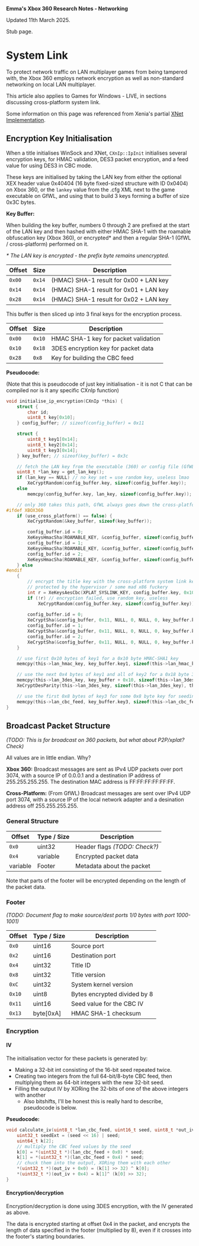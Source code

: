 **Emma's Xbox 360 Research Notes - Networking**

Updated 11th March 2025.

Stub page.

# System Link

To protect network traffic on LAN multiplayer games from being tampered with,
the Xbox 360 employs network encryption as well as non-standard networking on
local LAN multiplayer.

This article also applies to Games for Windows - LIVE, in sections discussing
cross-platform system link.

Some information on this page was referenced from Xenia's partial
[XNet Implementation](https://github.com/xenia-project/xenia/blob/systemlink/src/xenia/kernel/xnet.cc).

## Encryption Key Initialisation

When a title initialises WinSock and XNet, `CXnIp::IpInit` initialises several
encryption keys, for HMAC validation, DES3 packet encryption, and a feed value
for using DES3 in CBC mode.

These keys are initialised by taking the LAN key from either the optional XEX
header value 0x40404 (16 byte fixed-sized structure with ID 0x0404) on Xbox 360,
or the `lankey` value from the .cfg XML next to the game executable on GfWL,
and using that to build 3 keys forming a buffer of size 0x3C bytes.

**Key Buffer:**

When building the key buffer, numbers 0 through 2 are prefixed at the start of
the LAN key and then hashed with either HMAC SHA-1 with the roamable obfuscation
key (Xbox 360), or encrypted* and then a regular SHA-1 (GfWL / cross-platform)
performed on it.

*\* The LAN key is encrypted - the prefix byte remains unencrypted.*

| Offset | Size   | Description                            |
| ------ | ------ | -------------------------------------- |
| `0x00` | `0x14` | (HMAC) SHA-1 result for 0x00 + LAN key |
| `0x14` | `0x14` | (HMAC) SHA-1 result for 0x01 + LAN key |
| `0x28` | `0x14` | (HMAC) SHA-1 result for 0x02 + LAN key |

This buffer is then sliced up into 3 final keys for the encryption process.

| Offset | Size   | Description                          |
| ------ | ------ | ------------------------------------ |
| `0x00` | `0x10` | HMAC SHA-1 key for packet validation |
| `0x10` | `0x18` | 3DES encryption key for packet data  |
| `0x28` | `0x8`  | Key for building the CBC feed        |

**Pseudocode:**

(Note that this is pseudocode of just key initialisation - it is not C that can
be compiled nor is it any specific CXnIp function)

```c
void initialise_ip_encryption(CXnIp *this) {
    struct {
        char id;
        uint8_t key[0x10]; 
    } config_buffer; // sizeof(config_buffer) = 0x11

    struct {
        uint8_t key1[0x14];
        uint8_t key2[0x14];
        uint8_t key3[0x14];
    } key_buffer; // sizeof(key_buffer) = 0x3c

    // fetch the LAN key from the executable (360) or config file (GfWL)
    uint8_t *lan_key = get_lan_key();
    if (lan_key == NULL) // no key set = use random key, useless lmao
        XeCryptRandom(config_buffer.key, sizeof(config_buffer.key));
    else
        memcpy(config_buffer.key, lan_key, sizeof(config_buffer.key));

    // only 360 takes this path, GfWL always goes down the cross-platform path
#ifdef XBOX360
    if (use_cross_platform() == false) {
        XeCryptRandom(&key_buffer, sizeof(key_buffer));

        config_buffer.id = 0;
        XeKeysHmacSha(ROAMABLE_KEY, &config_buffer, sizeof(config_buffer), NULL, 0, NULL, 0, key_buffer.key1, 0x14);
        config_buffer.id = 1;
        XeKeysHmacSha(ROAMABLE_KEY, &config_buffer, sizeof(config_buffer), NULL, 0, NULL, 0, key_buffer.key2, 0x14);
        config_buffer.id = 2;
        XeKeysHmacSha(ROAMABLE_KEY, &config_buffer, sizeof(config_buffer), NULL, 0, NULL, 0, key_buffer.key3, 0x14);
    } else
#endif
    {
        // encrypt the title key with the cross-platform system link key,
        // protected by the hypervisor / some mad x86 fuckery
        int r = XeKeysAesCbc(XPLAT_SYSLINK_KEY, config_buffer.key, 0x10, config_buffer.key, &key_buffer /*this is IV, what?*/, ENCRYPT);
        if (!r) // encryption failed, use random key, useless
            XeCryptRandom(config_buffer.key, sizeof(config_buffer.key))
        
        config_buffer.id = 0;
        XeCryptSha(&config_buffer, 0x11, NULL, 0, NULL, 0, key_buffer.key1, 0x14);
        config_buffer.id = 1;
        XeCryptSha(&config_buffer, 0x11, NULL, 0, NULL, 0, key_buffer.key2, 0x14);
        config_buffer.id = 2;
        XeCryptSha(&config_buffer, 0x11, NULL, 0, NULL, 0, key_buffer.key3, 0x14);
    }

    // use first 0x10 bytes of key1 for a 0x10 byte HMAC-SHA1 key
    memcpy(this->lan_hmac_key, key_buffer.key1, sizeof(this->lan_hmac_key)); // 0x10

    // use the next 0x4 bytes of key1 and all of key2 for a 0x18 byte 3DES key
    memcpy(this->lan_3des_key, key_buffer + 0x10, sizeof(this->lan_3des_key)); // 0x18
    XeCryptDesParity(this->lan_3des_key, sizeof(this->lan_3des_key), this->lan_3des_key);

    // use the first 0x8 bytes of key3 for some 0x8 byte key for seeding CBC mode
    memcpy(this->lan_cbc_feed, key_buffer.key3, sizeof(this->lan_cbc_feed)); // 0x8
}
```

## Broadcast Packet Structure

*(TODO: This is for broadcast on 360 packets, but what about P2P/xplat? Check)*

All values are in little endian. Why?
<!-- I know why, I just don't like little endian.-->

**Xbox 360:** Broadcast messages are sent as IPv4 UDP packets over port 3074,
with a source IP of 0.0.0.1 and a destination IP address of 255.255.255.255.
The destination MAC address is FF:FF:FF:FF:FF:FF.

**Cross-Platform:** (From GfWL) Broadcast messages are sent over IPv4 UDP
port 3074, with a source IP of the local network adapter and a desination
address off 255.255.255.255.

### General Structure

| Offset   | Type / Size | Description                   |
| -------- | ----------- | ----------------------------- |
| `0x0`    | uint32      | Header flags *(TODO: Check?)* |
| `0x4`    | variable    | Encrypted packet data         |
| variable | Footer      | Metadata about the packet     |

Note that parts of the footer will be encrypted depending on the length of the
packet data.

### Footer

*(TODO: Document flag to make source/dest ports 1/0 bytes with port 1000-1001)*

| Offset | Type / Size | Description                   |
| ------ | ----------- | ----------------------------- |
| `0x0`  | uint16      | Source port                   |
| `0x2`  | uint16      | Destination port              |
| `0x4`  | uint32      | Title ID                      |
| `0x8`  | uint32      | Title version                 |
| `0xC`  | uint32      | System kernel version         |
| `0x10` | uint8       | Bytes encrypted divided by 8  |
| `0x11` | uint16      | Seed value for the CBC IV     |
| `0x13` | byte[0xA]   | HMAC SHA-1 checksum           |

### Encryption

#### IV

The initialisation vector for these packets is generated by:

* Making a 32-bit int consisting of the 16-bit seed repeated twice.
* Creating two integers from the full 64-bit/8-byte CBC feed, then multiplying
  them as 64-bit integers with the new 32-bit seed.
* Filling the output IV by XORing the 32-bits of one of the above integers with
  another
  * Also bitshifts, I'll be honest this is really hard to describe, pseudocode
    is below.

**Pseudocode:**

```cpp
void calculate_iv(uint8_t *lan_cbc_feed, uint16_t seed, uint8_t *out_iv) {
    uint32_t seedExt = (seed << 16) | seed;
    uint64_t k[2];
    // multiply the CBC feed values by the seed
    k[0] = *(uint32_t *)(lan_cbc_feed + 0x0) * seed;
    k[1] = *(uint32_t *)(lan_cbc_feed + 0x4) * seed;
    // chuck them into the output, XORing them with each other
    *(uint32_t *)(out_iv + 0x0) = (k[1] >> 32) ^ k[0];
    *(uint32_t *)(out_iv + 0x4) = k[1]^ (k[0] >> 32);
}
```

#### Encryption/decryption

Encryption/decryption is done using 3DES encryption, with the IV generated as
above.

The data is encrypted starting at offset 0x4 in the packet, and encrypts the
length of data specified in the footer (multiplied by 8), even if it crosses
into the footer's starting boundaries.
